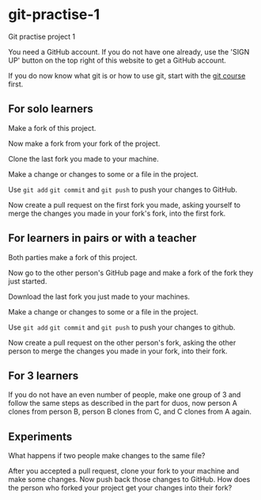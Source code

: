 # git-practise-1
Git practise project 1

You need a GitHub account. If you do not have one already, use the 'SIGN UP' button on the top right of this website to get a GitHub account.

If you do now know what git is or how to use git, start with the [git course](https://github.com/Opensource-Academy/git) first.

## For solo learners

Make a fork of this project.

Now make a fork from your fork of the project.

Clone the last fork you made to your machine.

Make a change or changes to some or a file in the project.

Use `git add` `git commit` and `git push` to push your changes to GitHub.

Now create a pull request on the first fork you made, asking yourself to merge the changes you made in your fork's fork, into the first fork.

## For learners in pairs or with a teacher

Both parties make a fork of this project.

Now go to the other person's GitHub page and make a fork of the fork they just started.

Download the last fork you just made to your machines.

Make a change or changes to some or a file in the project.

Use `git add` `git commit` and `git push` to push your changes to github.

Now create a pull request on the other person's fork, asking the other person to merge the changes you made in your fork, into their fork.

## For 3 learners

If you do not have an even number of people, make one group of 3 and follow the same steps as described in the part for duos, now person A clones from person B, person B clones from C, and C clones from A again.

## Experiments

What happens if two people make changes to the same file?

After you accepted a pull request, clone your fork to your machine and make some changes. Now push back those changes to GitHub. How does the person who forked your project get your changes into their fork?
